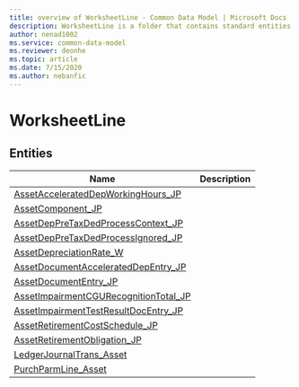 ```yaml
---
title: overview of WorksheetLine - Common Data Model | Microsoft Docs
description: WorksheetLine is a folder that contains standard entities related to the Common Data Model.
author: nenad1002
ms.service: common-data-model
ms.reviewer: deonhe
ms.topic: article
ms.date: 7/15/2020
ms.author: nebanfic
---
```


# WorksheetLine


## Entities

|Name|Description|
|---|---|
|[AssetAcceleratedDepWorkingHours_JP](AssetAcceleratedDepWorkingHours_JP.md)||
|[AssetComponent_JP](AssetComponent_JP.md)||
|[AssetDepPreTaxDedProcessContext_JP](AssetDepPreTaxDedProcessContext_JP.md)||
|[AssetDepPreTaxDedProcessIgnored_JP](AssetDepPreTaxDedProcessIgnored_JP.md)||
|[AssetDepreciationRate_W](AssetDepreciationRate_W.md)||
|[AssetDocumentAcceleratedDepEntry_JP](AssetDocumentAcceleratedDepEntry_JP.md)||
|[AssetDocumentEntry_JP](AssetDocumentEntry_JP.md)||
|[AssetImpairmentCGURecognitionTotal_JP](AssetImpairmentCGURecognitionTotal_JP.md)||
|[AssetImpairmentTestResultDocEntry_JP](AssetImpairmentTestResultDocEntry_JP.md)||
|[AssetRetirementCostSchedule_JP](AssetRetirementCostSchedule_JP.md)||
|[AssetRetirementObligation_JP](AssetRetirementObligation_JP.md)||
|[LedgerJournalTrans_Asset](LedgerJournalTrans_Asset.md)||
|[PurchParmLine_Asset](PurchParmLine_Asset.md)||
